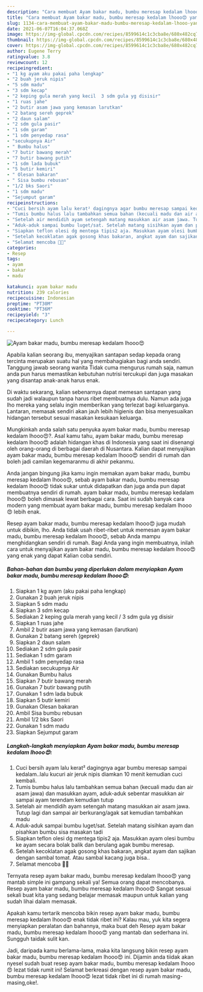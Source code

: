 ```yaml
---
description: "Cara membuat Ayam bakar madu, bumbu meresap kedalam lhooo😍 yang nikmat dan Mudah Dibuat"
title: "Cara membuat Ayam bakar madu, bumbu meresap kedalam lhooo😍 yang nikmat dan Mudah Dibuat"
slug: 1134-cara-membuat-ayam-bakar-madu-bumbu-meresap-kedalam-lhooo-yang-nikmat-dan-mudah-dibuat
date: 2021-06-07T16:04:37.068Z
image: https://img-global.cpcdn.com/recipes/8599614c1c3cba8e/680x482cq70/ayam-bakar-madu-bumbu-meresap-kedalam-lhooo😍-foto-resep-utama.jpg
thumbnail: https://img-global.cpcdn.com/recipes/8599614c1c3cba8e/680x482cq70/ayam-bakar-madu-bumbu-meresap-kedalam-lhooo😍-foto-resep-utama.jpg
cover: https://img-global.cpcdn.com/recipes/8599614c1c3cba8e/680x482cq70/ayam-bakar-madu-bumbu-meresap-kedalam-lhooo😍-foto-resep-utama.jpg
author: Eugene Terry
ratingvalue: 3.8
reviewcount: 12
recipeingredient:
- "1 kg ayam aku pakai paha lengkap"
- "2 buah jeruk nipis"
- "5 sdm madu"
- "3 sdm kecap"
- "2 keping gula merah yang kecil  3 sdm gula yg disisir"
- "1 ruas jahe"
- "2 butir asam jawa yang kemasan larutkan"
- "2 batang sereh geprek"
- "2 daun salam"
- "2 sdm gula pasir"
- "1 sdm garam"
- "1 sdm penyedap rasa"
- "secukupnya Air"
- " Bumbu halus"
- "7 butir bawang merah"
- "7 butir bawang putih"
- "1 sdm lada bubuk"
- "5 butir kemiri"
- " Olesan bakaran"
- " Sisa bumbu rebusan"
- "1/2 bks Saori"
- "1 sdm madu"
- "Sejumput garam"
recipeinstructions:
- "Cuci bersih ayam lalu kerat² dagingnya agar bumbu meresap sampai kedalam..lalu kucuri air jeruk nipis diamkan 10 menit kemudian cuci kembali."
- "Tumis bumbu halus lalu tambahkan semua bahan (kecuali madu dan air asam jawa) dan masukkan ayam, aduk-aduk sebentar masukkan air sampai ayam terendam kemudian tutup"
- "Setelah air mendidih ayam setengah matang masukkan air asam jawa. Tutup lagi dan sampai air berkurang/agak sat kemudian tambahkan madu"
- "Aduk-aduk sampai bumbu luget/sat. Setelah matang sisihkan ayam dan pisahkan bumbu sisa masakan tadi"
- "Siapkan teflon olesi dg mentega tipis2 aja. Masukkan ayam olesi bumbu ke ayam secara bolak balik dan berulang agak bumbu meresap."
- "Setelah kecoklatan agak gosong khas bakaran, angkat ayam dan sajikan dengan sambal tomat. Atau sambal kacang juga bisa.."
- "Selamat mencoba 🤗💕"
categories:
- Resep
tags:
- ayam
- bakar
- madu

katakunci: ayam bakar madu 
nutrition: 239 calories
recipecuisine: Indonesian
preptime: "PT30M"
cooktime: "PT36M"
recipeyield: "3"
recipecategory: Lunch

---
```



![Ayam bakar madu, bumbu meresap kedalam lhooo😍](https://img-global.cpcdn.com/recipes/8599614c1c3cba8e/680x482cq70/ayam-bakar-madu-bumbu-meresap-kedalam-lhooo😍-foto-resep-utama.jpg)

Apabila kalian seorang ibu, menyajikan santapan sedap kepada orang tercinta merupakan suatu hal yang membahagiakan bagi anda sendiri. Tanggung jawab seorang  wanita Tidak cuma mengurus rumah saja, namun anda pun harus memastikan kebutuhan nutrisi tercukupi dan juga masakan yang disantap anak-anak harus enak.

Di waktu  sekarang, kalian sebenarnya dapat memesan santapan yang sudah jadi walaupun tanpa harus ribet membuatnya dulu. Namun ada juga lho mereka yang selalu ingin memberikan yang terlezat bagi keluarganya. Lantaran, memasak sendiri akan jauh lebih higienis dan bisa menyesuaikan hidangan tersebut sesuai masakan kesukaan keluarga. 



Mungkinkah anda salah satu penyuka ayam bakar madu, bumbu meresap kedalam lhooo😍?. Asal kamu tahu, ayam bakar madu, bumbu meresap kedalam lhooo😍 adalah hidangan khas di Indonesia yang saat ini disenangi oleh orang-orang di berbagai daerah di Nusantara. Kalian dapat menyajikan ayam bakar madu, bumbu meresap kedalam lhooo😍 sendiri di rumah dan boleh jadi camilan kegemaranmu di akhir pekanmu.

Anda jangan bingung jika kamu ingin memakan ayam bakar madu, bumbu meresap kedalam lhooo😍, sebab ayam bakar madu, bumbu meresap kedalam lhooo😍 tidak sukar untuk didapatkan dan juga anda pun dapat membuatnya sendiri di rumah. ayam bakar madu, bumbu meresap kedalam lhooo😍 boleh dimasak lewat berbagai cara. Saat ini sudah banyak cara modern yang membuat ayam bakar madu, bumbu meresap kedalam lhooo😍 lebih enak.

Resep ayam bakar madu, bumbu meresap kedalam lhooo😍 juga mudah untuk dibikin, lho. Anda tidak usah ribet-ribet untuk memesan ayam bakar madu, bumbu meresap kedalam lhooo😍, sebab Anda mampu menghidangkan sendiri di rumah. Bagi Anda yang ingin membuatnya, inilah cara untuk menyajikan ayam bakar madu, bumbu meresap kedalam lhooo😍 yang enak yang dapat Kalian coba sendiri.

<!--inarticleads1-->

##### Bahan-bahan dan bumbu yang diperlukan dalam menyiapkan Ayam bakar madu, bumbu meresap kedalam lhooo😍:

1. Siapkan 1 kg ayam (aku pakai paha lengkap)
1. Gunakan 2 buah jeruk nipis
1. Siapkan 5 sdm madu
1. Siapkan 3 sdm kecap
1. Sediakan 2 keping gula merah yang kecil / 3 sdm gula yg disisir
1. Siapkan 1 ruas jahe
1. Ambil 2 butir asam jawa yang kemasan (larutkan)
1. Gunakan 2 batang sereh (geprek)
1. Siapkan 2 daun salam
1. Sediakan 2 sdm gula pasir
1. Sediakan 1 sdm garam
1. Ambil 1 sdm penyedap rasa
1. Sediakan secukupnya Air
1. Gunakan  Bumbu halus
1. Siapkan 7 butir bawang merah
1. Gunakan 7 butir bawang putih
1. Gunakan 1 sdm lada bubuk
1. Siapkan 5 butir kemiri
1. Gunakan  Olesan bakaran
1. Ambil  Sisa bumbu rebusan
1. Ambil 1/2 bks Saori
1. Gunakan 1 sdm madu
1. Siapkan Sejumput garam




<!--inarticleads2-->

##### Langkah-langkah menyiapkan Ayam bakar madu, bumbu meresap kedalam lhooo😍:

1. Cuci bersih ayam lalu kerat² dagingnya agar bumbu meresap sampai kedalam..lalu kucuri air jeruk nipis diamkan 10 menit kemudian cuci kembali.
1. Tumis bumbu halus lalu tambahkan semua bahan (kecuali madu dan air asam jawa) dan masukkan ayam, aduk-aduk sebentar masukkan air sampai ayam terendam kemudian tutup
1. Setelah air mendidih ayam setengah matang masukkan air asam jawa. Tutup lagi dan sampai air berkurang/agak sat kemudian tambahkan madu
1. Aduk-aduk sampai bumbu luget/sat. Setelah matang sisihkan ayam dan pisahkan bumbu sisa masakan tadi
1. Siapkan teflon olesi dg mentega tipis2 aja. Masukkan ayam olesi bumbu ke ayam secara bolak balik dan berulang agak bumbu meresap.
1. Setelah kecoklatan agak gosong khas bakaran, angkat ayam dan sajikan dengan sambal tomat. Atau sambal kacang juga bisa..
1. Selamat mencoba 🤗💕




Ternyata resep ayam bakar madu, bumbu meresap kedalam lhooo😍 yang mantab simple ini gampang sekali ya! Semua orang dapat mencobanya. Resep ayam bakar madu, bumbu meresap kedalam lhooo😍 Sangat sesuai sekali buat kita yang sedang belajar memasak maupun untuk kalian yang sudah lihai dalam memasak.

Apakah kamu tertarik mencoba bikin resep ayam bakar madu, bumbu meresap kedalam lhooo😍 enak tidak ribet ini? Kalau mau, yuk kita segera menyiapkan peralatan dan bahannya, maka buat deh Resep ayam bakar madu, bumbu meresap kedalam lhooo😍 yang mantab dan sederhana ini. Sungguh taidak sulit kan. 

Jadi, daripada kamu berlama-lama, maka kita langsung bikin resep ayam bakar madu, bumbu meresap kedalam lhooo😍 ini. Dijamin anda tiidak akan nyesel sudah buat resep ayam bakar madu, bumbu meresap kedalam lhooo😍 lezat tidak rumit ini! Selamat berkreasi dengan resep ayam bakar madu, bumbu meresap kedalam lhooo😍 lezat tidak ribet ini di rumah masing-masing,oke!.

